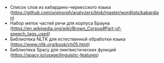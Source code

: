 - Список слов из кабардино-черкесского языка (https://github.com/unimorph/analyzers/blob/master/wordlists/kabardian)
- Набор меток частей речи для корпуса Брауна (https://en.wikipedia.org/wiki/Brown_Corpus#Part-of-speech_tags_used)
- Библиотека NLTK для естественной обработки языка (https://www.nltk.org/book/ch05.html)
- Библиотека Spacy для лингвистических функций (https://spacy.io/usage/linguistic-features)
